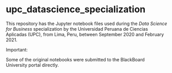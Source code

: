 # upc_datascience_specialization

This repository has the Jupyter notebook files used during the _Data Science for Business_ specialization by the Universidad Peruana de Ciencias Aplicadas (UPC), from Lima, Peru, between September 2020 and February 2021. 

Important: 

Some of the original notebooks were submitted to the BlackBoard University portal directly.
